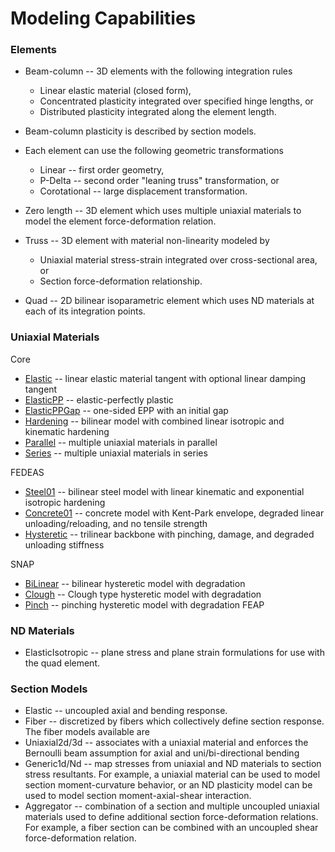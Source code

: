 # Modeling Capabilities

### Elements

- Beam-column -- 3D elements with the following integration rules
  - Linear elastic material (closed form),
  - Concentrated plasticity integrated over specified hinge lengths, or
  - Distributed plasticity integrated along the element length.

- Beam-column plasticity is described by section models.

- Each element can use the following geometric transformations
  - Linear -- first order geometry,
  - P-Delta -- second order "leaning truss" transformation, or
  - Corotational -- large displacement transformation.

- Zero length -- 3D element which uses multiple uniaxial materials to model the element force-deformation relation.

- Truss -- 3D element with material non-linearity modeled by
  - Uniaxial material stress-strain integrated over cross-sectional area, or
  - Section force-deformation relationship.
- Quad -- 2D bilinear isoparametric element which uses ND materials at each of its integration points.


### Uniaxial Materials

Core
- [Elastic]() -- linear elastic material tangent with optional linear damping tangent
- [ElasticPP]() -- elastic-perfectly plastic
- [ElasticPPGap]() -- one-sided EPP with an initial gap
- [Hardening]() -- bilinear model with combined linear isotropic and kinematic hardening
- [Parallel]() -- multiple uniaxial materials in parallel
- [Series]() -- multiple uniaxial materials in series

FEDEAS
- [Steel01]() -- bilinear steel model with linear kinematic and exponential isotropic hardening
- [Concrete01]() -- concrete model with Kent-Park envelope, degraded linear unloading/reloading, and no tensile strength
- [Hysteretic]() -- trilinear backbone with pinching, damage, and degraded unloading stiffness

SNAP
- [BiLinear]() -- bilinear hysteretic model with degradation
- [Clough]() -- Clough type hysteretic model with degradation
- [Pinch]() -- pinching hysteretic model with degradation
FEAP

### ND Materials

- ElasticIsotropic -- plane stress and plane strain formulations for use with the quad element.

### Section Models

- Elastic -- uncoupled axial and bending response.
- Fiber -- discretized by fibers which collectively define section response. The fiber models available are
- Uniaxial2d/3d -- associates with a uniaxial material and enforces the Bernoulli beam assumption for axial and uni/bi-directional bending
- Generic1d/Nd -- map stresses from uniaxial and ND materials to section stress resultants. For example, a uniaxial material can be used to model section moment-curvature behavior, or an ND plasticity model can be used to model section moment-axial-shear interaction.
- Aggregator -- combination of a section and multiple uncoupled uniaxial materials used to define additional section force-deformation relations. For example, a fiber section can be combined with an uncoupled shear force-deformation relation.

